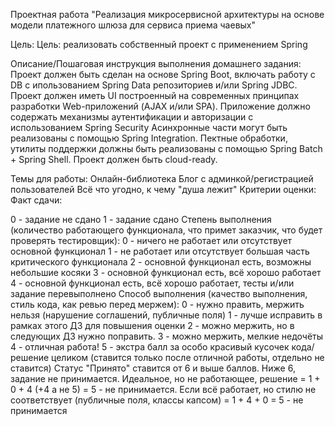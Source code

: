 Проектная работа "Реализация микросервисной архитектуры на основе модели платежного шлюза для сервиса приема чаевых"

Цель:
Цель: реализовать собственный проект с применением Spring

Описание/Пошаговая инструкция выполнения домашнего задания:
Проект должен быть сделан на основе Spring Boot, включать работу с DB с ипользованием Spring Data репозиториев и/или Spring JDBC.
Проект должен иметь UI построенный на современных принципах разработки Web-приложений (AJAX и/или SPA).
Приложение должно содержать механизмы аутентификации и авторизации с использованием Spring Security
Асинхронные части могут быть реализованы с помощью Spring Integration.
Пектные обработки, утилиты поддержки должны быть реализованы с помощью Spring Batch + Spring Shell.
Проект должен быть cloud-ready.

Темы для работы:
Онлайн-библиотека
Блог с админкой/регистрацией пользователей
Всё что угодно, к чему "душа лежит"
Критерии оценки:
Факт сдачи:

0 - задание не сдано
1 - задание сдано Степень выполнения (количество работающего функционала, что примет заказчик, что будет проверять тестировщик):
0 - ничего не работает или отсутствует основной функционал
1 - не работает или отсутствует большая часть критического функционала
2 - основной функционал есть, возможны небольшие косяки
3 - основной функционал есть, всё хорошо работает
4 - основной функционал есть, всё хорошо работает, тесты и/или задание перевыполнено Способ выполнения (качество выполнения, стиль кода, как ревью перед мержем):
0 - нужно править, мержить нельзя (нарушение соглашений, публичные поля)
1 - лучше исправить в рамках этого ДЗ для повышения оценки
2 - можно мержить, но в следующих ДЗ нужно поправить.
3 - можно мержить, мелкие недочёты
4 - отличная работа!
5 - экстра балл за особо красивый кусочек кода/решение целиком (ставится только после отличной работы, отдельно не ставится)
Статус "Принято" ставится от 6 и выше баллов.
Ниже 6, задание не принимается.
Идеальное, но не работающее, решение = 1 + 0 + 4 (+4 а не 5) = 5 - не принимается.
Если всё работает, но стилю не соответствует (публичные поля, классы капсом) = 1 + 4 + 0 = 5 - не принимается

